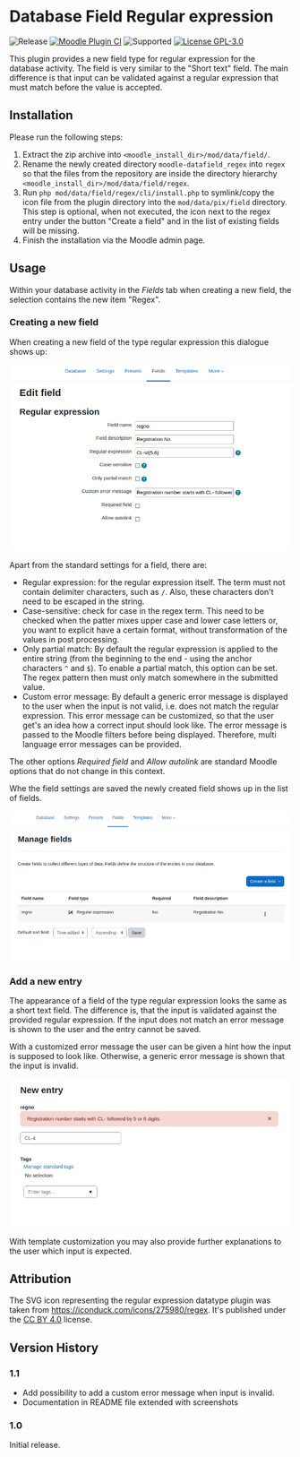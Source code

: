 # Database Field Regular expression

![Release](https://img.shields.io/badge/Release-1.1-blue.svg)
[![Moodle Plugin CI](https://github.com/srobotta/moodle-datafield_regex/actions/workflows/moodle-plugin-ci.yml/badge.svg?branch=master)](https://github.com/srobotta/moodle-datafield_regex/actions?query=workflow%3A%22Moodle+Plugin+CI%22+branch%3Amaster)
![Supported](https://img.shields.io/badge/Moodle-4.1+-orange.svg)
[![License GPL-3.0](https://img.shields.io/github/license/srobotta/moodle-datafield_regex?color=lightgrey)](https://github.com/srobotta/moodle-datafield_regex/blob/master/LICENSE)

This plugin provides a new field type for regular expression for the
database activity. The field is very similar to the "Short text" field.
The main difference is that input can be validated against a regular
expression that must match before the value is accepted.

## Installation

Please run the following steps:
1. Extract the zip archive into 
`<moodle_install_dir>/mod/data/field/`. 
1. Rename the newly created directory `moodle-datafield_regex` into `regex`
so that the files from the repository are inside the directory hierarchy
`<moodle_install_dir>/mod/data/field/regex`.
1. Run `php mod/data/field/regex/cli/install.php` to symlink/copy
the icon file from the plugin directory into the `mod/data/pix/field`
directory. This step is optional, when not executed, the icon next to the
regex entry under the button "Create a field" and in the list of existing
fields will be missing.
1. Finish the installation via the Moodle admin page.

## Usage

Within your database activity in the *Fields* tab when creating a new
field, the selection contains the new item "Regex".

### Creating a new field

When creating a new field of the type regular expression this dialogue
shows up:

![Settings of the field type regex](screenshots/edit_field.png)

Apart from the standard settings for a field, there are:
* Regular expression: for the regular expression itself. The term
must not contain delimiter characters, such as `/`. Also, these characters
don't need to be escaped in the string.
* Case-sensitive: check for case in the regex term. This need to be checked
when the patter mixes upper case and lower case letters or, you want to explicit
have a certain format, without transformation of the values in post processing.
* Only partial match: By default the regular expression is applied to the entire
string (from the beginning to the end - using the anchor characters `^` and
`$`). To enable a partial match, this option can be set. The regex pattern
then must only match somewhere in the submitted value.
* Custom error message: By default a generic error message is displayed
to the user when the input is not valid, i.e. does not match the regular
expression. This error message can be customized, so that the user get's
an idea how a correct input should look like. The error message is passed
to the Moodle filters before being displayed. Therefore, multi language
error messages can be provided.

The other options *Required field* and *Allow autolink* are standard
Moodle options that do not change in this context.

Whe the field settings are saved the newly created field shows up
in the list of fields.

![List of the fields](screenshots/field_list.png)

### Add a new entry

The appearance of a field of the type regular expression looks the same
as a short text field. The difference is, that the input is validated
against the provided regular expression. If the input does not match
an error message is shown to the user and the entry cannot be saved.

With a customized error message the user can be given a hint how
the input is supposed to look like. Otherwise, a generic error message
is shown that the input is invalid.

![Enter a new data set](screenshots/new_field_custom_err.png)

With template customization you may also provide further explanations
to the user which input is expected.

## Attribution

The SVG icon representing the regular expression datatype plugin was
taken from https://iconduck.com/icons/275980/regex. It's published
under the [CC BY 4.0](https://iconduck.com/licenses/cc-by-4.0) license.

## Version History

### 1.1

- Add possibility to add a custom error message when input is invalid.
- Documentation in README file extended with screenshots

### 1.0

Initial release.